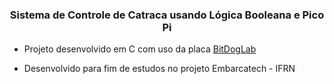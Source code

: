 ### <div align="center">Sistema de Controle de Catraca usando Lógica Booleana e Pico Pi</div>  
  

- Projeto desenvolvido em C com uso da placa [BitDogLab](https://github.com/BitDogLab/BitDogLab)  
  

- Desenvolvido para fim de estudos no projeto Embarcatech - IFRN  
